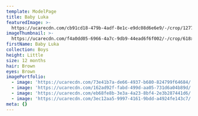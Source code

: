 ```yaml
---
template: ModelPage
title: Baby Luka
featuredImage: >-
  https://ucarecdn.com/cb91cd18-479b-4adf-8e1c-e9dc08d6e6e9/-/crop/1277x635/0,137/-/preview/
imageThumbnail: >-
  https://ucarecdn.com/f4a0dd05-6966-4a7c-9db9-44ead6f6f002/-/crop/618x802/474,169/-/preview/
firstName: Baby Luka
collection: Boys
height: Little
size: 12 months
hair: Brown
eyes: Brown
imagePortfolio:
  - image: 'https://ucarecdn.com/73e41b7a-de66-4937-b680-824799f64684/'
  - image: 'https://ucarecdn.com/162ad92f-fabd-499d-aa05-731d6a04b89d/'
  - image: 'https://ucarecdn.com/eb68fe8b-3e3a-4a23-8bf4-2e3b287441d6/'
  - image: 'https://ucarecdn.com/3ec12aa5-9997-4161-9bdd-a4924fe143c7/'
meta: {}
---
```


